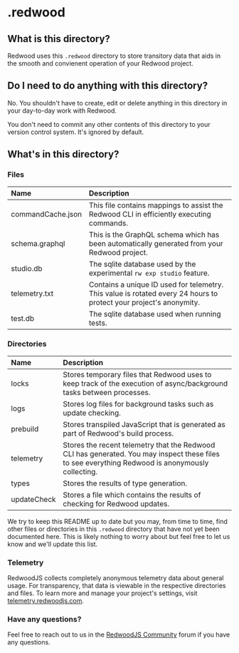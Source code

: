 # .redwood

## What is this directory?

Redwood uses this `.redwood` directory to store transitory data that aids in the smooth and convienent operation of your Redwood project.

## Do I need to do anything with this directory?

No. You shouldn't have to create, edit or delete anything in this directory in your day-to-day work with Redwood.

You don't need to commit any other contents of this directory to your version control system. It's ignored by default.

## What's in this directory?

### Files

| Name              | Description                                                                                                        |
| :---------------- | :----------------------------------------------------------------------------------------------------------------- |
| commandCache.json | This file contains mappings to assist the Redwood CLI in efficiently executing commands.                           |
| schema.graphql    | This is the GraphQL schema which has been automatically generated from your Redwood project.                       |
| studio.db         | The sqlite database used by the experimental `rw exp studio` feature.                                              |
| telemetry.txt     | Contains a unique ID used for telemetry. This value is rotated every 24 hours to protect your project's anonymity. |
| test.db           | The sqlite database used when running tests.                                                                       |

### Directories

| Name        | Description                                                                                                                                      |
| :---------- | :----------------------------------------------------------------------------------------------------------------------------------------------- |
| locks       | Stores temporary files that Redwood uses to keep track of the execution of async/background tasks between processes.                             |
| logs        | Stores log files for background tasks such as update checking.                                                                                   |
| prebuild    | Stores transpiled JavaScript that is generated as part of Redwood's build process.                                                               |
| telemetry   | Stores the recent telemetry that the Redwood CLI has generated. You may inspect these files to see everything Redwood is anonymously collecting. |
| types       | Stores the results of type generation.                                                                                                           |
| updateCheck | Stores a file which contains the results of checking for Redwood updates.                                                                        |

We try to keep this README up to date but you may, from time to time, find other files or directories in this `.redwood` directory that have not yet been documented here. This is likely nothing to worry about but feel free to let us know and we'll update this list.

### Telemetry

RedwoodJS collects completely anonymous telemetry data about general usage. For transparency, that data is viewable in the respective directories and files. To learn more and manage your project's settings, visit [telemetry.redwoodjs.com](https://telemetry.redwoodjs.com).

### Have any questions?

Feel free to reach out to us in the [RedwoodJS Community](https://community.redwoodjs.com/) forum if you have any questions.
